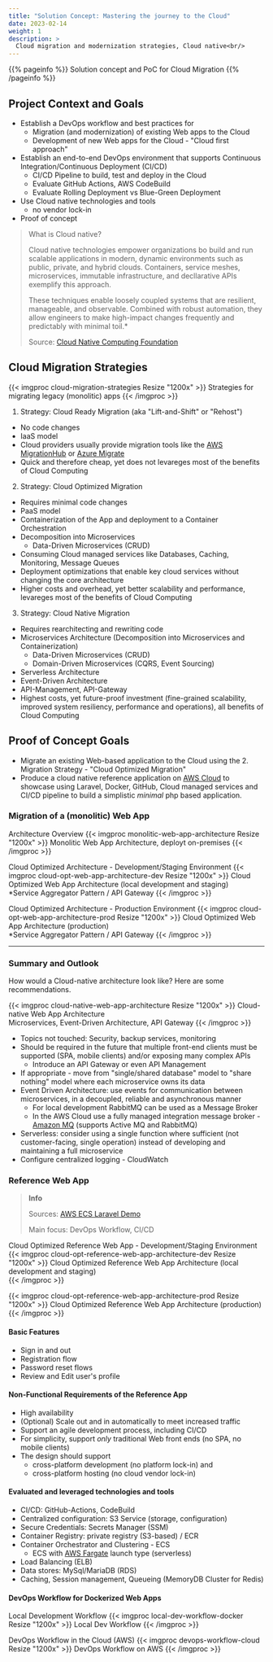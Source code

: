 ```yaml
---
title: "Solution Concept: Mastering the journey to the Cloud"
date: 2023-02-14
weight: 1
description: >
  Cloud migration and modernization strategies, Cloud native<br/>
---
```


{{% pageinfo %}}
Solution concept and PoC for Cloud Migration
{{% /pageinfo %}}

## Project Context and Goals
- Establish a DevOps workflow and best practices for
  - Migration (and modernization) of existing Web apps to the Cloud
  - Development of new Web apps for the Cloud - "Cloud first approach"
- Establish an end-to-end DevOps environment that supports Continuous Integration/Continuous Deployment (CI/CD)
  - CI/CD Pipeline to build, test and deploy in the Cloud
  - Evaluate GitHub Actions, AWS CodeBuild
  - Evaluate Rolling Deployment vs Blue-Green Deployment
- Use Cloud native technologies and tools
  - no vendor lock-in
- Proof of concept

> What is Cloud native?
>
> Cloud native technologies empower organizations bo build and run scalable applications in modern, dynamic environments such as public, private, and hybrid clouds.
> Containers, service meshes, microservices, immutable infrastructure, and decllarative APIs exemplify this approach.
>
> These techniques enable loosely coupled systems that are resilient, manageable, and observable. Combined with robust automation, they allow engineers to make high-impact changes frequently and predictably with minimal toil.*
>
> Source: [Cloud Native Computing Foundation](https://www.cncf.io/)

## Cloud Migration Strategies

{{< imgproc cloud-migration-strategies Resize "1200x" >}}
Strategies for migrating legacy (monolitic) apps
{{< /imgproc >}}

1. Strategy: Cloud Ready Migration (aka "Lift-and-Shift" or "Rehost")
  - No code changes
  - IaaS model
  - Cloud providers usually provide migration tools like the [AWS MigrationHub](<https://aws.amazon.com/de/migration-hub/>) or [Azure Migrate](https://azure.microsoft.com/de-de/products/azure-migrate/#product-overview)
  - Quick and therefore cheap, yet does not levareges most of the benefits of Cloud Computing
2. Strategy: Cloud Optimized Migration
  - Requires minimal code changes
  - PaaS model
  - Containerization of the App and deployment to a Container Orchestration
  - Decomposition into Microservices
    - Data-Driven Microservices (CRUD)
  - Consuming Cloud managed services like Databases, Caching, Monitoring, Message Queues
  - Deployment optimizations that enable key cloud services without changing the core architecture
  - Higher costs and overhead, yet better scalability and performance, levareges most of the benefits of Cloud Computing
3. Strategy: Cloud Native Migration
  - Requires rearchitecting and rewriting code
  - Microservices Architecture (Decomposition into Microservices and Containerization)
    - Data-Driven Microservices (CRUD)
    - Domain-Driven Microservices (CQRS, Event Sourcing)
  - Serverless Architecture
  - Event-Driven Architecture
  - API-Management, API-Gateway
  - Highest costs, yet future-proof investment (fine-grained scalability, improved system resiliency, performance and operations), all benefits of Cloud Computing

## Proof of Concept Goals
- Migrate an existing Web-based application to the Cloud using the 2. Migration Strategy - "Cloud Optimized Migration"
- Produce a cloud native reference application on [AWS Cloud](https://aws.amazon.com/) to showcase using Laravel, Docker, GitHub, Cloud managed services and CI/CD pipeline to build a simplistic *minimal* php based application.

### Migration of a (monolitic) Web App
Architecture Overview
{{< imgproc monolitic-web-app-architecture Resize "1200x" >}}
Monolitic Web App Architecture, deployt on-premises
{{< /imgproc >}}

Cloud Optimized Architecture - Development/Staging Environment
{{< imgproc cloud-opt-web-app-architecture-dev Resize "1200x" >}}
Cloud Optimized Web App Architecture (local development and staging)<br />
*Service Aggregator Pattern / API Gateway
{{< /imgproc >}}


Cloud Optimized Architecture - Production Environment
{{< imgproc cloud-opt-web-app-architecture-prod Resize "1200x" >}}
Cloud Optimized Web App Architecture (production)<br />
*Service Aggregator Pattern / API Gateway
{{< /imgproc >}}

---

### Summary and Outlook
How would a Cloud-native architecture look like? Here are some recommendations.

{{< imgproc cloud-native-web-app-architecture Resize "1200x" >}}
Cloud-native Web App Architecture<br />
Microservices, Event-Driven Architecture, API Gateway
{{< /imgproc >}}

- Topics not touched: Security, backup services, monitoring
- Should be required in the future that multiple front-end clients must be supported (SPA, mobile clients) and/or exposing many complex APIs
  - Introduce an API Gateway or even API Management
- If appropriate - move from "single/shared database" model to "share nothing" model where each microservice owns its data
- Event Driven Architecture: use events for communication between microservices, in a decoupled, reliable and asynchronous manner
  - For local development RabbitMQ can be used as a Message Broker
  - In the AWS Cloud use a fully managed integration message broker - [Amazon MQ](https://aws.amazon.com/de/amazon-mq/) (supports Active MQ and RabbitMQ)
- Serverless: consider using a single function where sufficient (not customer-facing, single operation) instead of developing and maintaining a full microservice
- Configure centralized logging - CloudWatch

### Reference Web App

> **Info**
>
> Sources: [AWS ECS Laravel Demo](https://github.com/silverdonkey/aws-ecs-laravel-demo)
>
> Main focus: DevOps Workflow, CI/CD
>

Cloud Optimized Reference Web App - Development/Staging Environment
{{< imgproc cloud-opt-reference-web-app-architecture-dev Resize "1200x" >}}
Cloud Optimized Reference Web App Architecture (local development and staging)<br />
{{< /imgproc >}}

{{< imgproc cloud-opt-reference-web-app-architecture-prod Resize "1200x" >}}
Cloud Optimized Reference Web App Architecture (production)
{{< /imgproc >}}

#### Basic Features

- Sign in and out
- Registration flow
- Password reset flows
- Review and Edit user's profile

#### Non-Functional Requirements of the Reference App

- High availability
- (Optional) Scale out and in automatically to meet increased traffic
- Support an agile development process, including CI/CD
- For simplicity, support *only* traditional Web front ends (no SPA, no mobile clients)
- The design should support
  - cross-platform development (no platform lock-in) and
  - cross-platform hosting (no cloud vendor lock-in)

#### Evaluated and leveraged technologies and tools

- CI/CD: GitHub-Actions, CodeBuild
- Centralized configuration: S3 Service (storage, configuration)
- Secure Credentials: Secrets Manager (SSM)
- Container Registry: private registry (S3-based) / ECR
- Container Orchestrator and Clustering - ECS
  - ECS with [AWS Fargate](https://docs.aws.amazon.com/AmazonECS/latest/developerguide/AWS_Fargate.html) launch type (serverless)
- Load Balancing (ELB)
- Data stores: MySql/MariaDB (RDS)
- Caching, Session management, Queueing (MemoryDB Cluster for Redis)

#### DevOps Workflow for Dockerized Web Apps

Local Development Workflow
{{< imgproc local-dev-workflow-docker Resize "1200x" >}}
Local Dev Workflow
{{< /imgproc >}}

DevOps Workflow in the Cloud (AWS)
{{< imgproc devops-workflow-cloud Resize "1200x" >}}
DevOps Workflow on AWS
{{< /imgproc >}}
